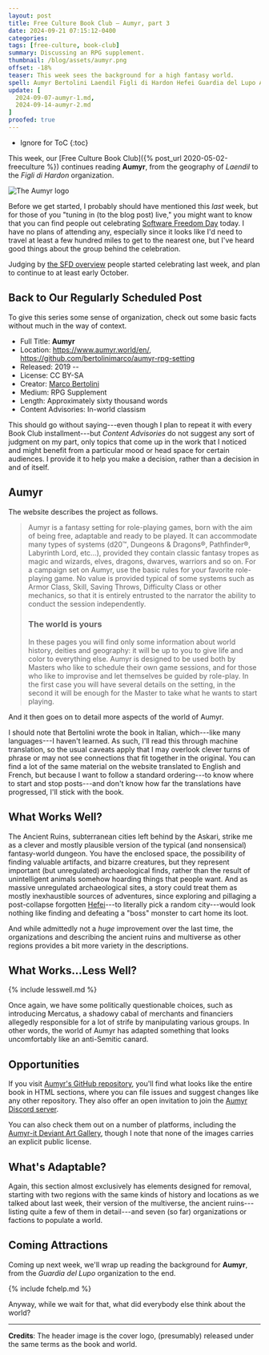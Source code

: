 ```yaml
---
layout: post
title: Free Culture Book Club — Aumyr, part 3
date: 2024-09-21 07:15:12-0400
categories:
tags: [free-culture, book-club]
summary: Discussing an RPG supplement.
thumbnail: /blog/assets/aumyr.png
offset: -18%
teaser: This week sees the background for a high fantasy world.
spell: Aumyr Bertolini Laendil Figli di Hardon Hefei Guardia del Lupo Askari Mercatus
update: [
  2024-09-07-aumyr-1.md,
  2024-09-14-aumyr-2.md
]
proofed: true
---
```


* Ignore for ToC
{:toc}

This week, our [Free Culture Book Club]({% post_url 2020-05-02-freeculture %}) continues reading **Aumyr**, from the geography of *Laendil* to the *Figli di Hardon* organization.

![The Aumyr logo](/blog/assets/aumyr.png "Yes, I'd call that a logo...")

Before we get started, I probably should have mentioned this *last* week, but for those of you "tuning in (to the blog post) live," you might want to know that you can find people out celebrating [Software Freedom Day](https://digitalfreedoms.org/en/sfd) today.  I have no plans of attending any, especially since it looks like I'd need to travel at least a few hundred miles to get to the nearest one, but I've heard good things about the group behind the celebration.

Judging by [the SFD overview](https://digitalfreedoms.org/en/software-freedom-day/blog/sfd-2024) people started celebrating last week, and plan to continue to at least early October.

## Back to Our Regularly Scheduled Post

To give this series some sense of organization, check out some basic facts without much in the way of context.

 * Full Title:  **Aumyr**
 * Location:  <https://www.aumyr.world/en/>, <https://github.com/bertolinimarco/aumyr-rpg-setting>
 * Released:  2019 --
 * License:  CC BY-SA
 * Creator:  [Marco Bertolini](https://github.com/bertolinimarco)
 * Medium:  RPG Supplement
 * Length:  Approximately sixty thousand words
 * Content Advisories:  In-world classism

This should go without saying---even though I plan to repeat it with every Book Club installment---but *Content Advisories* do not suggest any sort of judgment on my part, only topics that come up in the work that I noticed and might benefit from a particular mood or head space for certain audiences.  I provide it to help you make a decision, rather than a decision in and of itself.

## Aumyr

The website describes the project as follows.

 > Aumyr is a fantasy setting for role-playing games, born with the aim of being free, adaptable and ready to be played. It can accommodate many types of systems (d20™, Dungeons & Dragons®, Pathfinder®, Labyrinth Lord, etc...), provided they contain classic fantasy tropes as magic and wizards, elves, dragons, dwarves, warriors and so on. For a campaign set on Aumyr, use the basic rules for your favorite role-playing game. No value is provided typical of some systems such as Armor Class, Skill, Saving Throws, Difficulty Class or other mechanics, so that it is entirely entrusted to the narrator the ability to conduct the session independently.
 >
 > ### The world is yours
 >
 > In these pages you will find only some information about world history, deities and geography: it will be up to you to give life and color to everything else. Aumyr is designed to be used both by Masters who like to schedule their own game sessions, and for those who like to improvise and let themselves be guided by role-play. In the first case you will have several details on the setting, in the second it will be enough for the Master to take what he wants to start playing.

And it then goes on to detail more aspects of the world of Aumyr.

I should note that Bertolini wrote the book in Italian, which---like many languages---I haven't learned.  As such, I'll read this through machine translation, so the usual caveats apply that I may overlook clever turns of phrase or may not see connections that fit together in the original.  You can find a lot of the same material on the website translated to English and French, but because I want to follow a standard ordering---to know where to start and stop posts---and don't know how far the translations have progressed, I'll stick with the book.

## What Works Well?

The Ancient Ruins, subterranean cities left behind by the Askari, strike me as a clever and mostly plausible version of the typical (and nonsensical) fantasy-world dungeon.  You have the enclosed space, the possibility of finding valuable artifacts, and bizarre creatures, but they represent important (but unregulated) archaeological finds, rather than the result of unintelligent animals somehow hoarding things that people want.  And as massive unregulated archaeological sites, a story could treat them as mostly inexhaustible sources of adventures, since exploring and pillaging a post-collapse forgotten [Hefei](https://en.wikipedia.org/wiki/Hefei)---to literally pick a random city---would look nothing like finding and defeating a "boss" monster to cart home its loot.

And while admittedly not a *huge* improvement over the last time, the organizations and describing the ancient ruins and multiverse as other regions provides a bit more variety in the descriptions.

## What Works...Less Well?

{% include lesswell.md %}

Once again, we have some politically questionable choices, such as introducing Mercatus, a shadowy cabal of merchants and financiers allegedly responsible for a lot of strife by manipulating various groups.  In other words, the world of Aumyr has adapted something that looks uncomfortably like an anti-Semitic canard.

## Opportunities

If you visit [Aumyr's GitHub repository](https://github.com/bertolinimarco/aumyr-rpg-setting), you'll find what looks like the entire book in HTML sections, where you can file issues and suggest changes like any other repository.  They also offer an open invitation to join the [Aumyr Discord server](https://discord.gg/HP9bA4Z).

You can also check them out on a number of platforms, including the [Aumyr-it Deviant Art Gallery](https://www.deviantart.com/aumyr-it), though I note that none of the images carries an explicit public license.

## What's Adaptable?

Again, this section almost exclusively has elements designed for removal, starting with two regions with the same kinds of history and locations as we talked about last week, their version of the multiverse, the ancient ruins---listing quite a few of them in detail---and seven (so far) organizations or factions to populate a world.

## Coming Attractions

Coming up next week, we'll wrap up reading the background for **Aumyr**, from the *Guardia del Lupo* organization to the end.

{% include fchelp.md %}

Anyway, while we wait for that, what did everybody else think about the world?

* * *

**Credits**:  The header image is the cover logo, (presumably) released under the same terms as the book and world.
